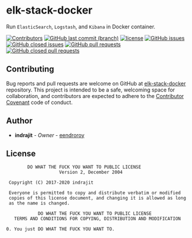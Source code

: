 # elk-stack-docker

Run `ElasticSearch`, `Logstash`, and `Kibana` in Docker container.

[![Contributors](https://img.shields.io/github/contributors/eendroroy/elk-stack-docker.svg)](https://github.com/eendroroy/elk-stack-docker/graphs/contributors)
[![GitHub last commit (branch)](https://img.shields.io/github/last-commit/eendroroy/elk-stack-docker/master.svg)](https://github.com/eendroroy/elk-stack-docker)
[![license](https://img.shields.io/github/license/eendroroy/elk-stack-docker.svg)](https://github.com/eendroroy/elk-stack-docker/blob/master/LICENSE)
[![GitHub issues](https://img.shields.io/github/issues/eendroroy/elk-stack-docker.svg)](https://github.com/eendroroy/elk-stack-docker/issues)
[![GitHub closed issues](https://img.shields.io/github/issues-closed/eendroroy/elk-stack-docker.svg)](https://github.com/eendroroy/elk-stack-docker/issues?q=is%3Aissue+is%3Aclosed)
[![GitHub pull requests](https://img.shields.io/github/issues-pr/eendroroy/elk-stack-docker.svg)](https://github.com/eendroroy/elk-stack-docker/pulls)
[![GitHub closed pull requests](https://img.shields.io/github/issues-pr-closed/eendroroy/elk-stack-docker.svg)](https://github.com/eendroroy/elk-stack-docker/pulls?q=is%3Apr+is%3Aclosed)

## Contributing

Bug reports and pull requests are welcome on GitHub at [elk-stack-docker](https://github.com/eendroroy/elk-stack-docker) repository.
This project is intended to be a safe, welcoming space for collaboration, and contributors are expected to adhere to the [Contributor Covenant](http://contributor-covenant.org) code of conduct.

## Author

* **indrajit** - *Owner* - [eendroroy](https://github.com/eendroroy)

## License

```
        DO WHAT THE FUCK YOU WANT TO PUBLIC LICENSE
                    Version 2, December 2004

 Copyright (C) 2017-2020 indrajit

 Everyone is permitted to copy and distribute verbatim or modified
 copies of this license document, and changing it is allowed as long
 as the name is changed.

            DO WHAT THE FUCK YOU WANT TO PUBLIC LICENSE
   TERMS AND CONDITIONS FOR COPYING, DISTRIBUTION AND MODIFICATION

0. You just DO WHAT THE FUCK YOU WANT TO.
```
